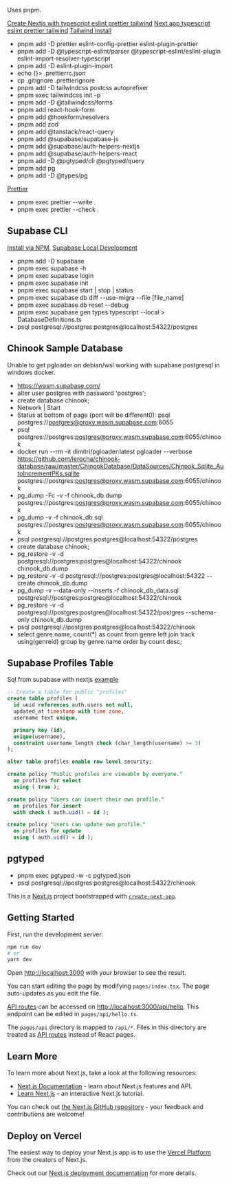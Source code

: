 Uses pnpm.

[Create Nextjs with typescript eslint prettier tailwind](https://www.sandromaglione.com/techblog/create-nextjs-project-with-typescript-eslint-prettier-tailwindcss)
[Next app typescript eslint prettier tailwind](https://www.felixmokross.dev/blog/next-app-typescript-eslint-prettier-tailwind)
[Tailwind install](https://tailwindcss.com/docs/guides/nextjs)

- pnpm add -D prettier eslint-config-prettier eslint-plugin-prettier
- pnpm add -D @typescript-eslint/parser @typescript-eslint/eslint-plugin eslint-import-resolver-typescript
- pnpm add -D eslint-plugin-import
- echo {}> .prettierrc.json
- cp .gitignore .prettierignore
- pnpm add -D tailwindcss postcss autoprefixer
- pnpm exec tailwindcss init -p
- pnpm add -D @tailwindcss/forms
- pnpm add react-hook-form
- pnpm add @hookform/resolvers
- pnpm add zod
- pnpm add @tanstack/react-query
- pnpm add @supabase/supabase-js
- pnpm add @supabase/auth-helpers-nextjs
- pnpm add @supabase/auth-helpers-react
- pnpm add -D @pgtyped/cli @pgtyped/query
- pnpm add pg
- pnpm add -D @types/pg

[Prettier](https://prettier.io/docs/en/install.html)

- pnpm exec prettier --write .
- pnpm exec prettier --check .

## Supabase CLI

[Install via NPM](https://github.com/supabase/cli),
[Supabase Local Development](https://supabase.com/docs/guides/cli/local-development)

- pnpm add -D supabase
- pnpm exec supabase -h
- pnpm exec supabase login
- pnpm exec supabase init
- pnpm exec supabase start | stop | status
- pnpm exec supabase db diff --use-migra --file [file_name]
- pnpm exec supabase db reset --debug
- pnpm exec supabase gen types typescript --local > DatabaseDefinitions.ts
- psql postgresql://postgres:postgres@localhost:54322/postgres

## Chinook Sample Database

Unable to get pgloader on debian/wsl working with supabase postgresql in windows docker.

- https://wasm.supabase.com/
- alter user postgres with password 'postgres';
- create database chinook;
- Network | Start
- Status at bottom of page (port will be different0): psql postgres://postgres@proxy.wasm.supabase.com:6055
- psql postgres://postgres:postgres@proxy.wasm.supabase.com:6055/chinook
- docker run --rm -it dimitri/pgloader:latest pgloader --verbose https://github.com/lerocha/chinook-database/raw/master/ChinookDatabase/DataSources/Chinook_Sqlite_AutoIncrementPKs.sqlite postgres://postgres:postgres@proxy.wasm.supabase.com:6055/chinook
- pg_dump -Fc -v -f chinook_db.dump postgres://postgres:postgres@proxy.wasm.supabase.com:6055/chinook
- pg_dump -v -f chinook_db.sql postgres://postgres:postgres@proxy.wasm.supabase.com:6055/chinook
- psql postgresql://postgres:postgres@localhost:54322/postgres
- create database chinook;
- pg_restore -v -d postgresql://postgres:postgres@localhost:54322/chinook chinook_db.dump
- pg_restore -v -d postgresql://postgres:postgres@localhost:54322 --create chinook_db.dump
- pg_dump -v --data-only --inserts -f chinook_db_data.sql postgresql://postgres:postgres@localhost:54322/chinook
- pg_restore -v -d postgresql://postgres:postgres@localhost:54322/postgres --schema-only chinook_db.dump
- psql postgresql://postgres:postgres@localhost:54322/chinook
- select genre.name, count(*) as count from genre left join track using(genreid)  group by genre.name order by count desc;

## Supabase Profiles Table

Sql from supabase with nextjs [example](https://supabase.com/docs/guides/with-nextjs)

```sql
-- Create a table for public "profiles"
create table profiles (
  id uuid references auth.users not null,
  updated_at timestamp with time zone,
  username text unique,

  primary key (id),
  unique(username),
  constraint username_length check (char_length(username) >= 3)
);

alter table profiles enable row level security;

create policy "Public profiles are viewable by everyone."
  on profiles for select
  using ( true );

create policy "Users can insert their own profile."
  on profiles for insert
  with check ( auth.uid() = id );

create policy "Users can update own profile."
  on profiles for update
  using ( auth.uid() = id );

```

## pgtyped

- pnpm exec pgtyped -w -c pgtyped.json
- psql postgresql://postgres:postgres@localhost:54322/chinook

This is a [Next.js](https://nextjs.org/) project bootstrapped with [`create-next-app`](https://github.com/vercel/next.js/tree/canary/packages/create-next-app).

## Getting Started

First, run the development server:

```bash
npm run dev
# or
yarn dev
```

Open [http://localhost:3000](http://localhost:3000) with your browser to see the result.

You can start editing the page by modifying `pages/index.tsx`. The page auto-updates as you edit the file.

[API routes](https://nextjs.org/docs/api-routes/introduction) can be accessed on [http://localhost:3000/api/hello](http://localhost:3000/api/hello). This endpoint can be edited in `pages/api/hello.ts`.

The `pages/api` directory is mapped to `/api/*`. Files in this directory are treated as [API routes](https://nextjs.org/docs/api-routes/introduction) instead of React pages.

## Learn More

To learn more about Next.js, take a look at the following resources:

- [Next.js Documentation](https://nextjs.org/docs) - learn about Next.js features and API.
- [Learn Next.js](https://nextjs.org/learn) - an interactive Next.js tutorial.

You can check out [the Next.js GitHub repository](https://github.com/vercel/next.js/) - your feedback and contributions are welcome!

## Deploy on Vercel

The easiest way to deploy your Next.js app is to use the [Vercel Platform](https://vercel.com/new?utm_medium=default-template&filter=next.js&utm_source=create-next-app&utm_campaign=create-next-app-readme) from the creators of Next.js.

Check out our [Next.js deployment documentation](https://nextjs.org/docs/deployment) for more details.
